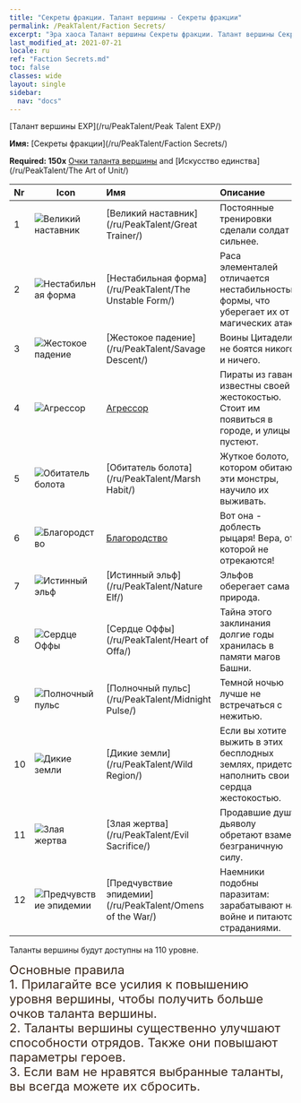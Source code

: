 ```yaml
---
title: "Секреты фракции. Талант вершины - Секреты фракции"
permalink: /PeakTalent/Faction Secrets/
excerpt: "Эра хаоса Талант вершины Секреты фракции. Талант вершины Секреты фракции. Секреты фракции"
last_modified_at: 2021-07-21
locale: ru
ref: "Faction Secrets.md"
toc: false
classes: wide
layout: single
sidebar:
  nav: "docs"
---
```


  [Талант вершины EXP](/ru/PeakTalent/Peak Talent EXP/)

  **Имя:** [Секреты фракции](/ru/PeakTalent/Faction Secrets/)

  **Required: 150x** [Очки таланта вершины](/ItemsRU/con_934/) and [Искусство единства](/ru/PeakTalent/The Art of Unit/)

  | Nr | Icon | Имя | Описание |
  |:---|------|:-----------|:-----------|
  | 1 | ![Великий наставник](/images/pt/talent_3001.png) | [Великий наставник](/ru/PeakTalent/Great Trainer/) | Постоянные тренировки сделали солдат сильнее. |
  | 2 | ![Нестабильная форма](/images/pt/talent_3002.png) | [Нестабильная форма](/ru/PeakTalent/The Unstable Form/) | Раса элементалей отличается нестабильностью формы, что уберегает их от магических атак. |
  | 3 | ![Жестокое падение](/images/pt/talent_3003.png) | [Жестокое падение](/ru/PeakTalent/Savage Descent/) | Воины Цитадели не боятся никого и ничего. |
  | 4 | ![Агрессор](/images/pt/talent_3004.png) | [Агрессор](/ru/PeakTalent/Aggressor/) | Пираты из гавани известны своей жестокостью. Стоит им появиться в городе, и улицы пустеют. |
  | 5 | ![Обитатель болота](/images/pt/talent_3005.png) | [Обитатель болота](/ru/PeakTalent/Marsh Habit/) | Жуткое болото, в котором обитают эти монстры, научило их выживать. |
  | 6 | ![Благородство](/images/pt/talent_3006.png) | [Благородство](/ru/PeakTalent/Chivalry/) | Вот она - доблесть рыцаря! Вера, от которой не отрекаются! |
  | 7 | ![Истинный эльф](/images/pt/talent_3007.png) | [Истинный эльф](/ru/PeakTalent/Nature Elf/) | Эльфов оберегает сама природа. |
  | 8 | ![Сердце Оффы](/images/pt/talent_3008.png) | [Сердце Оффы](/ru/PeakTalent/Heart of Offa/) | Тайна этого заклинания долгие годы хранилась в памяти магов Башни. |
  | 9 | ![Полночный пульс](/images/pt/talent_3009.png) | [Полночный пульс](/ru/PeakTalent/Midnight Pulse/) | Темной ночью лучше не встречаться с нежитью. |
  | 10 | ![Дикие земли](/images/pt/talent_3010.png) | [Дикие земли](/ru/PeakTalent/Wild Region/) | Если вы хотите выжить в этих бесплодных землях, придется наполнить свои сердца жестокостью. |
  | 11 | ![Злая жертва](/images/pt/talent_3011.png) | [Злая жертва](/ru/PeakTalent/Evil Sacrifice/) | Продавшие душу дьяволу обретают взамен безграничную силу. |
  | 12 | ![Предчувствие эпидемии](/images/pt/talent_3012.png) | [Предчувствие эпидемии](/ru/PeakTalent/Omens of the War/) | Наемники подобны паразитам: зарабатывают на войне и питаются страданиями. |



  Таланты вершины будут доступны на 110 уровне.

  <span style="color: #3c2a1e;font-size:22px">Основные правила</span><br/><span style="color: #3c2a1e;font-size:22px">1. Прилагайте все усилия к повышению уровня вершины, чтобы получить больше очков таланта вершины. </span><br/><span style="color: #3c2a1e;font-size:22px">2. Таланты вершины существенно улучшают способности отрядов. Также они повышают параметры героев. </span><br/><span style="color: #3c2a1e;font-size:22px">3. Если вам не нравятся выбранные таланты, вы всегда можете их сбросить.</span><br/>

